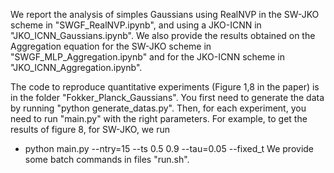 We report the analysis of simples Gaussians using RealNVP in the SW-JKO scheme in "SWGF_RealNVP.ipynb", and using a JKO-ICNN in "JKO_ICNN_Gaussians.ipynb". We also provide the results obtained on the Aggregation equation for the SW-JKO scheme in "SWGF_MLP_Aggregation.ipynb" and for the JKO-ICNN scheme in "JKO_ICNN_Aggregation.ipynb".

The code to reproduce quantitative experiments (Figure 1,8 in the paper) is in the folder "Fokker_Planck_Gaussians". You first need to generate the data by running "python generate_datas.py".
Then, for each experiment, you need to run "main.py" with the right parameters. For example, to get the results of figure 8, for SW-JKO, we run
- python main.py --ntry=15 --ts 0.5 0.9 --tau=0.05 --fixed_t
We provide some batch commands in files "run.sh".
